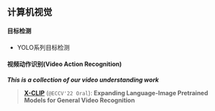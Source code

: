## 计算机视觉

#### 目标检测
* YOLO系列目标检测
#### 视频动作识别(Video Action Recognition)
***This is a collection of our video understanding work***
> [**X-CLIP**](./video_action_recognition/X-CLIP.md) (```@ECCV'22 Oral```): **Expanding Language-Image Pretrained Models for General Video Recognition**